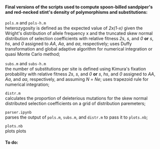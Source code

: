 #### Final versions of the scripts used to compute spoon-billed sandpiper's and red-necked stint's density of polymorphisms and substitutions:

`pols.m` and `pols-h.m`\
heterozygosity is defined as the expected value of _2x(1-x)_ given the Wright's distribution of allele frequency x and the truncated skew normal distribution of selection coefficients with relative fitness _2s_, _s_, and _0_ __or__ _s_, _hs_, and _0_ assigned to _AA_, _Aa_, and _aa_, respectively; uses Duffy transformation and global adaptive algorithm for numerical integration or quasi Monte Carlo method;

`subs.m` and `subs-h.m`\
the number of substitutions per site is defined using Kimura's fixation probability with relative fitness _2s_, _s_, and _0_ __or__ _s_, _hs_, and _0_ assigned to _AA_, _Aa_, and _aa_, respectively, and assuming _N_ = _Ne_; uses trapezoid rule for numerical integration;

`distr.m`\
calculates the proportion of deleterious mutations for the skew normal distributed selection coefficients on a grid of distribution paremeters;

`parser.ipynb`\
parses the output of `pols.m`, `subs.m`, and `distr.m` to pass it to `plots.nb`;

`plots.nb`\
plots plots


#### To do:

